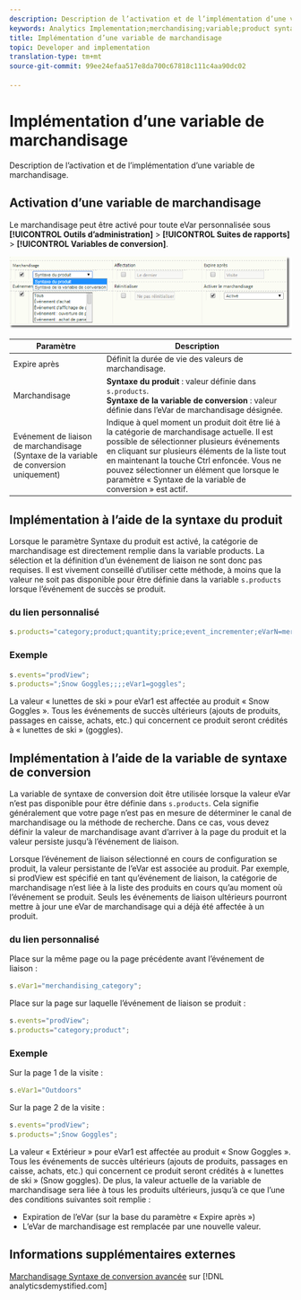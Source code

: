 ```yaml
---
description: Description de l’activation et de l’implémentation d’une variable de marchandisage.
keywords: Analytics Implementation;merchandising;variable;product syntax;Conversion Variable Syntax;s.products
title: Implémentation d’une variable de marchandisage
topic: Developer and implementation
translation-type: tm+mt
source-git-commit: 99ee24efaa517e8da700c67818c111c4aa90dc02

---
```



# Implémentation d’une variable de marchandisage

Description de l’activation et de l’implémentation d’une variable de marchandisage.

## Activation d’une variable de marchandisage

Le marchandisage peut être activé pour toute eVar personnalisée sous **[!UICONTROL Outils d’administration]** &gt; **[!UICONTROL Suites de rapports]** &gt; **[!UICONTROL Variables de conversion]**.

![](assets/merch-enable.png)

| Paramètre | Description |
|--- |--- |
| Expire après | Définit la durée de vie des valeurs de marchandisage. |
| Marchandisage | **Syntaxe du produit** : valeur définie dans `s.products`.<br>**Syntaxe de la variable de conversion** : valeur définie dans l’eVar de marchandisage désignée. |
| Evénement de liaison de marchandisage (Syntaxe de la variable de conversion uniquement) | Indique à quel moment un produit doit être lié à la catégorie de marchandisage actuelle. Il est possible de sélectionner plusieurs événements en cliquant sur plusieurs éléments de la liste tout en maintenant la touche Ctrl enfoncée. Vous ne pouvez sélectionner un élément que lorsque le paramètre « Syntaxe de la variable de conversion » est actif. |

## Implémentation à l’aide de la syntaxe du produit

Lorsque le paramètre Syntaxe du produit est activé, la catégorie de marchandisage est directement remplie dans la variable products. La sélection et la définition d’un événement de liaison ne sont donc pas requises. Il est vivement conseillé d’utiliser cette méthode, à moins que la valeur ne soit pas disponible pour être définie dans la variable `s.products` lorsque l’événement de succès se produit.

### du lien personnalisé

```js
s.products="category;product;quantity;price;event_incrementer;eVarN=merch_category|eVarM=merch_category2";
```

### Exemple

```js
s.events="prodView";
s.products=";Snow Goggles;;;;eVar1=goggles";
```

La valeur « lunettes de ski » pour eVar1 est affectée au produit « Snow Goggles ». Tous les événements de succès ultérieurs (ajouts de produits, passages en caisse, achats, etc.) qui concernent ce produit seront crédités à « lunettes de ski » (goggles).

## Implémentation à l’aide de la variable de syntaxe de conversion

La variable de syntaxe de conversion doit être utilisée lorsque la valeur eVar n’est pas disponible pour être définie dans `s.products`. Cela signifie généralement que votre page n’est pas en mesure de déterminer le canal de marchandisage ou la méthode de recherche. Dans ce cas, vous devez définir la valeur de marchandisage avant d’arriver à la page du produit et la valeur persiste jusqu’à l’événement de liaison.

Lorsque l’événement de liaison sélectionné en cours de configuration se produit, la valeur persistante de l’eVar est associée au produit. Par exemple, si prodView est spécifié en tant qu’événement de liaison, la catégorie de marchandisage n’est liée à la liste des produits en cours qu’au moment où l’événement se produit. Seuls les événements de liaison ultérieurs pourront mettre à jour une eVar de marchandisage qui a déjà été affectée à un produit.

### du lien personnalisé

Place sur la même page ou la page précédente avant l’événement de liaison :

```js
s.eVar1="merchandising_category";
```

Place sur la page sur laquelle l’événement de liaison se produit :

```js
s.events="prodView";
s.products="category;product";
```

### Exemple

Sur la page 1 de la visite :

```js
s.eVar1="Outdoors"
```

Sur la page 2 de la visite :

```js
s.events="prodView";
s.products=";Snow Goggles";
```

La valeur « Extérieur » pour eVar1 est affectée au produit « Snow Goggles ». Tous les événements de succès ultérieurs (ajouts de produits, passages en caisse, achats, etc.) qui concernent ce produit seront crédités à « lunettes de ski » (Snow goggles). De plus, la valeur actuelle de la variable de marchandisage sera liée à tous les produits ultérieurs, jusqu’à ce que l’une des conditions suivantes soit remplie :

* Expiration de l’eVar (sur la base du paramètre « Expire après »)
* L’eVar de marchandisage est remplacée par une nouvelle valeur.

## Informations supplémentaires externes

[Marchandisage Syntaxe de conversion avancée](https://analyticsdemystified.com/adobe-analytics/advanced-conversion-syntax-merchandising/) sur [!DNL analyticsdemystified.com]
